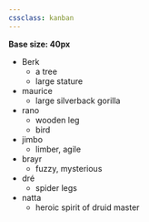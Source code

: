 ```yaml
---
cssclass: kanban
---
```

**Base size: 40px**

- Berk
	- a tree
	- large stature
- maurice
	- large silverback gorilla
- rano 
	- wooden leg
	- bird
- jimbo
	- limber, agile
- brayr
	- fuzzy, mysterious
- dré
	- spider legs
- natta
	- heroic spirit of druid master